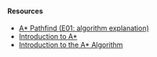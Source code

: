 #### Resources
- [A* Pathfind (E01: algorithm explanation)](https://www.youtube.com/watch?v=-L-WgKMFuhE)
- [Introduction to A*](https://theory.stanford.edu/~amitp/GameProgramming/AStarComparison.html)
- [Introduction to the A* Algorithm](https://www.redblobgames.com/pathfinding/a-star/introduction.html)